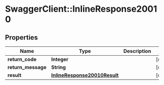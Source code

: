 # SwaggerClient::InlineResponse20010

## Properties
Name | Type | Description | Notes
------------ | ------------- | ------------- | -------------
**return_code** | **Integer** |  | [optional] 
**return_message** | **String** |  | [optional] 
**result** | [**InlineResponse20010Result**](InlineResponse20010Result.md) |  | [optional] 



